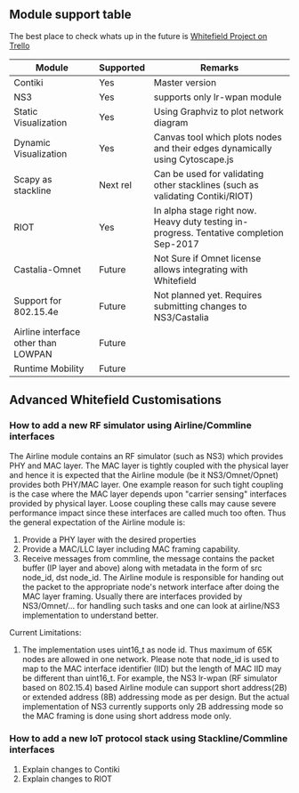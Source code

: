 ## Module support table

The best place to check whats up in the future is [Whitefield Project on Trello](https://trello.com/b/9bdugZxX)

|Module|Supported|Remarks|
|------|---------|-------|
|Contiki|Yes|Master version|
|NS3|Yes|supports only lr-wpan module|
|Static Visualization|Yes|Using Graphviz to plot network diagram|
|Dynamic Visualization| Yes|Canvas tool which plots nodes and their edges dynamically using Cytoscape.js|
|Scapy as stackline|Next rel|Can be used for validating other stacklines (such as validating Contiki/RIOT)|
|RIOT|Yes|In alpha stage right now. Heavy duty testing in-progress. Tentative completion Sep-2017|
|Castalia-Omnet|Future|Not Sure if Omnet license allows integrating with Whitefield|
|Support for 802.15.4e|Future|Not planned yet. Requires submitting changes to NS3/Castalia|
|Airline interface other than LOWPAN|Future|
|Runtime Mobility|Future|


## Advanced Whitefield Customisations

### How to add a new RF simulator using Airline/Commline interfaces
The Airline module contains an RF simulator (such as NS3) which provides PHY and MAC layer. The MAC layer is tightly coupled with the physical layer and hence it is expected that the Airline module (be it NS3/Omnet/Opnet) provides both PHY/MAC layer. One example reason for such tight coupling is the case where the MAC layer depends upon "carrier sensing" interfaces provided by physical layer. Loose coupling these calls may cause severe performance impact since these interfaces are called much too often. Thus the general expectation of the Airline module is:
1. Provide a PHY layer with the desired properties
2. Provide a MAC/LLC layer including MAC framing capability.
3. Receive messages from commline, the message contains the packet buffer (IP layer and above) along with metadata in the form of src node_id, dst node_id. The Airline module is responsible for handing out the packet to the appropriate node's network interface after doing the MAC layer framing. Usually there are interfaces provided by NS3/Omnet/... for handling such tasks and one can look at airline/NS3 implementation to understand better.

Current Limitations:
1. The implementation uses uint16_t as node id. Thus maximum of 65K nodes are allowed in one network. Please note that node_id is used to map to the MAC interface identifier (IID) but the length of MAC IID may be different than uint16_t. For example, the NS3 lr-wpan (RF simulator based on 802.15.4) based Airline module can support short address(2B) or extended address (8B) addressing mode as per design. But the actual implementation of NS3 currently supports only 2B addressing mode so the MAC framing is done using short address mode only.

### How to add a new IoT protocol stack using Stackline/Commline interfaces
  1. Explain changes to Contiki
  2. Explain changes to RIOT
